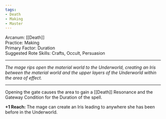 ```yaml
---
tags:
- Death
- Making
- Master
---
```


Arcanum: [[Death]]\
Practice: Making\
Primary Factor: Duration\
Suggested Rote Skills: Crafts, Occult, Persuasion

---

_The mage rips open the material world to the Underworld, creating an Iris between the material world and the upper layers of the Underworld within the area of effect._

---

Opening the gate causes the area to gain a [[Death]] Resonance and the Gateway Condition for the Duration of the spell.

**+1 Reach:** The mage can create an Iris leading to anywhere she has been before in the Underworld.